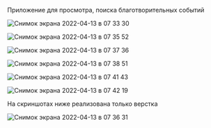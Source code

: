 Приложение для просмотра, поиска благотворительных событий

![Снимок экрана 2022-04-13 в 07 33 30](https://user-images.githubusercontent.com/52457607/163100835-1eddf9e8-07ea-48ae-8a35-3356cedbaf06.png)

![Снимок экрана 2022-04-13 в 07 35 52](https://user-images.githubusercontent.com/52457607/163101062-ebcbb6b5-a858-4037-8b31-aaf5ef2c9fa8.png)

![Снимок экрана 2022-04-13 в 07 37 36](https://user-images.githubusercontent.com/52457607/163101275-3ce1ae5d-5513-4606-bdfd-b469d07c17d5.png)

![Снимок экрана 2022-04-13 в 07 38 51](https://user-images.githubusercontent.com/52457607/163101630-6166f5e3-309d-483f-89d2-6e1cab409819.png)

![Снимок экрана 2022-04-13 в 07 41 43](https://user-images.githubusercontent.com/52457607/163101718-7e91408c-98ea-429f-a1d1-a04900b54c15.png)

![Снимок экрана 2022-04-13 в 07 42 19](https://user-images.githubusercontent.com/52457607/163101782-67cde774-3477-4d9c-a026-c27e751f97a1.png)


На скриншотах ниже реализована только верстка

![Снимок экрана 2022-04-13 в 07 36 31](https://user-images.githubusercontent.com/52457607/163101116-ca06cebb-85a9-461b-ada4-0ce5fb218b05.png)
